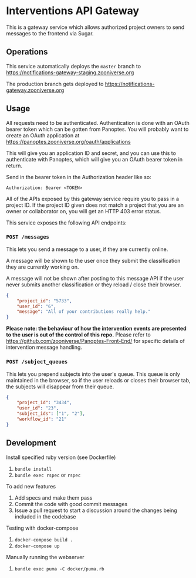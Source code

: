# Interventions API Gateway

This is a gateway service which allows authorized project owners to send messages to the
frontend via Sugar.

## Operations

This service automatically deploys the `master` branch to https://notifications-gateway-staging.zooniverse.org

The production branch gets deployed to https://notifications-gateway.zooniverse.org

## Usage

All requests need to be authenticated. Authentication is done with an OAuth
bearer token which can be gotten from Panoptes. You will probably want to create
an OAuth application at https://panoptes.zooniverse.org/oauth/applications

This will give you an application ID and secret, and you can use this to
authenticate with Panoptes, which will give you an OAuth bearer token in
return.

Send in the bearer token in the Authorization header like so:

```
Authorization: Bearer <TOKEN>
```

All of the APIs exposed by this gateway service require you to pass in a
project ID.  If the project ID given does not match a project that you are an
owner or collaborator on, you will get an HTTP 403 error status.

This service exposes the following API endpoints:

### `POST /messages`

This lets you send a message to a user, if they are currently online.

A message will be shown to the user once they submit the classification they are currently working on.

A message will not be shown after posting to this message API if the user never submits another classification or they reload / close their browser.

```json
{
    "project_id": "5733",
    "user_id": "6",
    "message": "All of your contributions really help."
}
```

**Please note: the behaviour of how the intervention events are presented to the user is out of the control of this repo.** Please refer to  https://github.com/zooniverse/Panoptes-Front-End/ for specific details of intervention message handling.

### `POST /subject_queues`

This lets you prepend subjects into the user's queue. This queue is only maintained in the browser, so if the user reloads or closes their browser tab, the subjects will disappear from their queue.

```json
{
    "project_id": "3434",
    "user_id": "23",
    "subject_ids": ["1", "2"],
    "workflow_id": "21"
}
```

## Development
Install specified ruby version (see Dockerfile)
1. `bundle install`
0. `bundle exec rspec` or `rspec`

To add new features

1. Add specs and make them pass
0. Commit the code with good commit messages
0. Issue a pull request to start a discussion around the changes being included in the codebase

Testing with docker-compose
1. `docker-compose build .`
0. `docker-compose up`

Manually running the webserver
1. `bundle exec puma -C docker/puma.rb`
